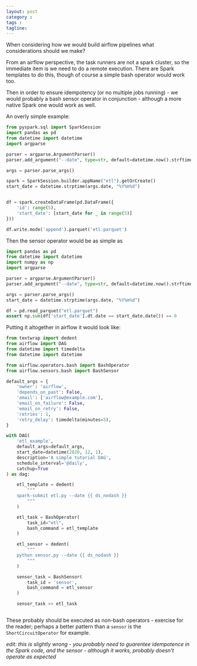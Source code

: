 ```yaml
---
layout: post
category : 
tags : 
tagline: 
---
```


When considering how we would build airflow pipelines what considerations should we make?

From an airflow perspective, the task runners are not a spark cluster, so the immediate item is we need to do a remote execution. There are Spark templates to do this, though of course a simple bash operator would work too. 

Then in order to ensure idempotency (or no multiple jobs running) - we would probably a bash sensor operator in conjunction - although a more native Spark one would work as well. 

An overly simple example:

```py
from pyspark.sql import SparkSession
import pandas as pd
from datetime import datetime
import argparse

parser = argparse.ArgumentParser()
parser.add_argument("--date", type=str, default=datetime.now().strftime("%Y%m%d"))

args = parser.parse_args()

spark = SparkSession.builder.appName("etl").getOrCreate()
start_date = datetime.strptime(args.date, "%Y%m%d")


df = spark.createDataFrame(pd.DataFrame({
    'id': range(5),
    'start_date': [start_date for _ in range(5)]
}))

df.write.mode('append').parquet('etl.parquet')
```

Then the sensor operator would be as simple as

```py
import pandas as pd
from datetime import datetime
import numpy as np
import argparse

parser = argparse.ArgumentParser()
parser.add_argument("--date", type=str, default=datetime.now().strftime("%Y%m%d"))

args = parser.parse_args()
start_date = datetime.strptime(args.date, "%Y%m%d")

df = pd.read_parquet("etl.parquet")
assert np.sum(df['start_date'].dt.date == start_date.date()) == 0
```

Putting it altogether in airflow it would look like:

```py
from textwrap import dedent
from airflow import DAG
from datetime import timedelta
from datetime import datetime

from airflow.operators.bash import BashOperator
from airflow.sensors.bash import BashSensor

default_args = {
    'owner': 'airflow',
    'depends_on_past': False,
    'email': ['airflow@example.com'],
    'email_on_failure': False,
    'email_on_retry': False,
    'retries': 1,
    'retry_delay': timedelta(minutes=5),
}

with DAG(
    'etl_example',
    default_args=default_args,
    start_date=datetime(2020, 12, 1),
    description='A simple tutorial DAG',
    schedule_interval='@daily', 
    catchup=True
) as dag:

    etl_template = dedent(
        """
    spark-submit etl.py --date {{ ds_nodash }}
        """
    )

    etl_task = BashOperator(
        task_id="etl",
        bash_command = etl_template
    )

    etl_sensor = dedent(
        """
    python sensor.py --date {{ ds_nodash }}
        """
    )

    sensor_task = BashSensor(
        task_id = 'sensor',
        bash_command = etl_sensor
    )

    sensor_task >> etl_task



```

These probably should be executed as non-bash operators - exercise for the reader; perhaps a better pattern than a `sensor` is the `ShortCircuitOperator` for example.


_edit: this is slightly wrong - you probably need to guarentee idempotence in the Spark code, and the sensor - although it works, probably doesn't operate as expected_

